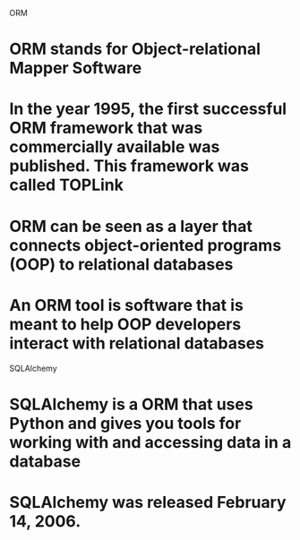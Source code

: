 ORM
# ORM stands for Object-relational Mapper Software

# In the year 1995, the first successful ORM framework that was commercially available was published. This framework was called TOPLink

# ORM can be seen as a layer that connects object-oriented programs (OOP) to relational databases

# An ORM tool is software that is meant to help OOP developers interact with relational databases


SQLAlchemy
# SQLAlchemy is a ORM that uses Python and gives you tools for working with and accessing data in a database

# SQLAlchemy was released February 14, 2006.